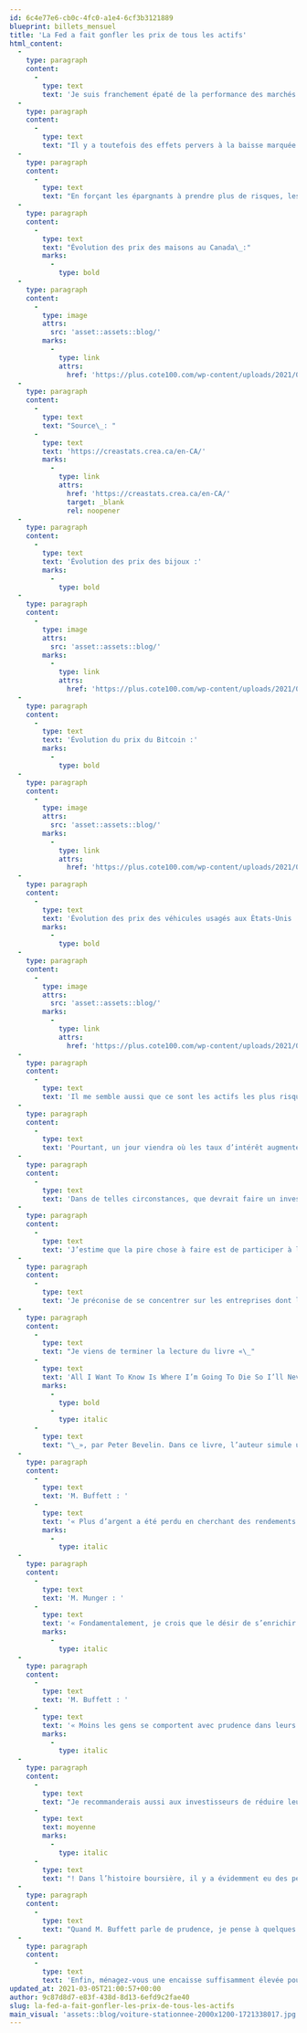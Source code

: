 ```yaml
---
id: 6c4e77e6-cb0c-4fc0-a1e4-6cf3b3121889
blueprint: billets_mensuel
title: 'La Fed a fait gonfler les prix de tous les actifs'
html_content:
  -
    type: paragraph
    content:
      -
        type: text
        text: 'Je suis franchement épaté de la performance des marchés boursiers au cours des 12 derniers mois. À mon avis, les investisseurs boursiers devraient remercier les gouvernements et les grandes banques centrales pour leur intervention musclée dans le but de contrer les effets de la pandémie. Sans cette intervention, la planète aurait fort probablement été plongée dans une récession sévère. Et les marchés boursiers n’auraient sans doute pas si rapidement rebondi de leur correction de mars dernier.'
  -
    type: paragraph
    content:
      -
        type: text
        text: "Il y a toutefois des effets pervers à la baisse marquée des taux d’intérêt instituée par nos banques centrales\_: les épargnants se retrouvent ni plus ni moins forcés de prendre davantage de risque pour obtenir des rendements potables. Présentement, une obligation 10 ans du gouvernement canadien offre un rendement de 1,36\_% (ce qui, en passant, est une nette amélioration par rapport à 1,0\_% il y a quelques semaines!). La même obligation du gouvernement américain procure un rendement de 1,41\_% (au lieu de 1,10\_% il y a quelques semaines). Pensez-y\_: avec un rendement de 1,36\_%, il faudrait plus de 51 ans à un investisseur pour doubler son capital! Un tel rendement, même en ignorant l’impact fiscal, ne permet pas de surpasser le taux d’inflation. En d’autres termes, de tels placements appauvriront inévitablement les investisseurs."
  -
    type: paragraph
    content:
      -
        type: text
        text: "En forçant les épargnants à prendre plus de risques, les banques centrales ont créé un autre problème\_: les prix de pratiquement tous les actifs financiers sur la planète se retrouvent sensiblement plus élevés. À ma connaissance, les prix des maisons, des œuvres d’art, des terres agricoles ou forestières, des métaux précieux, des cryptomonnaies, des actions, des obligations…Tous sont aujourd’hui beaucoup plus chers qu’ils ne l’étaient il y a un an, avant que la pandémie ne surgisse. En voici quelques exemples\_concrets."
  -
    type: paragraph
    content:
      -
        type: text
        text: "Évolution des prix des maisons au Canada\_:"
        marks:
          -
            type: bold
  -
    type: paragraph
    content:
      -
        type: image
        attrs:
          src: 'asset::assets::blog/'
        marks:
          -
            type: link
            attrs:
              href: 'https://plus.cote100.com/wp-content/uploads/2021/03/residential.png'
  -
    type: paragraph
    content:
      -
        type: text
        text: "Source\_: "
      -
        type: text
        text: 'https://creastats.crea.ca/en-CA/'
        marks:
          -
            type: link
            attrs:
              href: 'https://creastats.crea.ca/en-CA/'
              target: _blank
              rel: noopener
  -
    type: paragraph
    content:
      -
        type: text
        text: 'Évolution des prix des bijoux :'
        marks:
          -
            type: bold
  -
    type: paragraph
    content:
      -
        type: image
        attrs:
          src: 'asset::assets::blog/'
        marks:
          -
            type: link
            attrs:
              href: 'https://plus.cote100.com/wp-content/uploads/2021/03/fredgraph-3.png'
  -
    type: paragraph
    content:
      -
        type: text
        text: 'Évolution du prix du Bitcoin :'
        marks:
          -
            type: bold
  -
    type: paragraph
    content:
      -
        type: image
        attrs:
          src: 'asset::assets::blog/'
        marks:
          -
            type: link
            attrs:
              href: 'https://plus.cote100.com/wp-content/uploads/2021/03/fredgraph-2.png'
  -
    type: paragraph
    content:
      -
        type: text
        text: 'Évolution des prix des véhicules usagés aux États-Unis :'
        marks:
          -
            type: bold
  -
    type: paragraph
    content:
      -
        type: image
        attrs:
          src: 'asset::assets::blog/'
        marks:
          -
            type: link
            attrs:
              href: 'https://plus.cote100.com/wp-content/uploads/2021/03/fredgraph.png'
  -
    type: paragraph
    content:
      -
        type: text
        text: 'Il me semble aussi que ce sont les actifs les plus risqués qui se sont le plus appréciés au cours des derniers mois. C’est du moins ce que je constate dans le marché des actions boursières où les titres faisant leurs premiers pas en Bourse (premiers appels publics à l’épargne) sont fortement courus. L’immense popularité des plateformes transactionnelles électroniques témoigne également de cette quête de risques accrus dans l’espoir d’obtenir des rendements.'
  -
    type: paragraph
    content:
      -
        type: text
        text: 'Pourtant, un jour viendra où les taux d’intérêt augmenteront pour la peine. À ce moment, que personne ne peut prévoir, la valeur de la majorité des actifs financiers baissera. Ceux qui ont le plus profité de la baisse des taux pourraient être ceux qui écoperont le plus lors de leur hausse éventuelle.'
  -
    type: paragraph
    content:
      -
        type: text
        text: 'Dans de telles circonstances, que devrait faire un investisseur boursier?'
  -
    type: paragraph
    content:
      -
        type: text
        text: 'J’estime que la pire chose à faire est de participer à l’engouement qui entraîne les titres de sociétés les plus risqués à la hausse. Un jour ou l’autre, la vague de popularité dont ces titres font l’objet se retirera et ils pourraient alors connaître de fortes corrections. Pour l’investisseur qui pense à long terme, il est bien plus important d’éviter les désastres que d’espérer frapper des coups de circuit.'
  -
    type: paragraph
    content:
      -
        type: text
        text: 'Je préconise de se concentrer sur les entreprises dont les activités sont bien établies, qui font des profits, qui jouissent d’une bonne santé financière et dont l’évaluation demeure raisonnable. Évidemment, ce ne sont probablement pas ces titres qui nous feront vivre des sensations fortes et nous enrichiront à court terme.'
  -
    type: paragraph
    content:
      -
        type: text
        text: "Je viens de terminer la lecture du livre «\_"
      -
        type: text
        text: 'All I Want To Know Is Where I’m Going To Die So I’ll Never Go There'
        marks:
          -
            type: bold
          -
            type: italic
      -
        type: text
        text: "\_», par Peter Bevelin. Dans ce livre, l’auteur simule une conversation entre une personne qui veut apprendre, une bibliothécaire, Charlie Munger et Warren Buffett. Les paroles de ces deux derniers ont été reprises de leurs nombreuses allocutions et écrits au cours des dernières décennies. Je vous laisse avec trois de ces citations qui s’appliquent fort bien à la situation actuelle selon moi\_:"
  -
    type: paragraph
    content:
      -
        type: text
        text: 'M. Buffett : '
      -
        type: text
        text: '« Plus d’argent a été perdu en cherchant des rendements qu’à la pointe d’un fusil. »'
        marks:
          -
            type: italic
  -
    type: paragraph
    content:
      -
        type: text
        text: 'M. Munger : '
      -
        type: text
        text: '« Fondamentalement, je crois que le désir de s’enrichir rapidement est très dangereux. Mon propre système est de devenir riche lentement, ce qui prolonge d’ailleurs un processus plutôt plaisant. »'
        marks:
          -
            type: italic
  -
    type: paragraph
    content:
      -
        type: text
        text: 'M. Buffett : '
      -
        type: text
        text: '« Moins les gens se comportent avec prudence dans leurs affaires, plus on devrait mener ses propres affaires avec prudence. »'
        marks:
          -
            type: italic
  -
    type: paragraph
    content:
      -
        type: text
        text: "Je recommanderais aussi aux investisseurs de réduire leurs attentes de rendements pour les prochaines années. Historiquement, la Bourse a procuré un rendement annuel composé de près de 10\_%. Or, il s’agit d’une "
      -
        type: text
        text: moyenne
        marks:
          -
            type: italic
      -
        type: text
        text: "! Dans l’histoire boursière, il y a évidemment eu des périodes où les rendements étaient largement supérieurs à cette moyenne, tout comme il y en a eu où ils étaient bien inférieurs. Or, au cours des cinq dernières années, le rendement du S&P\_500 a été de 15,06\_%, en tenant compte des dividendes. Au cours des 10 dernières années, il a été 13,76\_%. Il est à mon avis irréaliste de croire que les rendements boursiers continueront de surpasser la moyenne historique établie au cours des cent dernières années."
  -
    type: paragraph
    content:
      -
        type: text
        text: "Quand M. Buffett parle de prudence, je pense à quelques conseils de base. En premier, on devrait éviter les investissements à caractère spéculatif et risqué. Deuxièmement, on devrait diversifier adéquatement son portefeuille. À mon avis, un titre ne devrait pas représenter plus de 10\_% de la valeur de votre portefeuille. Assurez-vous également de ne pas avoir une trop grande dépendance vis-à-vis quelques secteurs. Je sais par exemple que de nombreux investisseurs canadiens possèdent beaucoup d’actions de titres bancaires. Aussi, il va sans dire qu’un investisseur devrait éviter d’investir sur marge et se tenir loin des titres de sociétés lourdement endettées."
  -
    type: paragraph
    content:
      -
        type: text
        text: 'Enfin, ménagez-vous une encaisse suffisamment élevée pour profiter de toute occasion qui pourrait se présenter. Pour ma part, j’estime que de posséder une encaisse équivalant à deux positions de titres est amplement suffisant pour profiter des occasions sans avoir à vendre quoi que ce soit.'
updated_at: 2021-03-05T21:00:57+00:00
author: 9c87d8d7-e83f-438d-8d13-6efd9c2fae40
slug: la-fed-a-fait-gonfler-les-prix-de-tous-les-actifs
main_visual: 'assets::blog/voiture-stationnee-2000x1200-1721338017.jpg'
---
```

